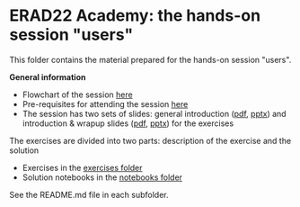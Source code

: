 # ERAD22 Academy: the hands-on session "users"

This folder contains the material prepared for the hands-on session "users".

**General information**

  * Flowchart of the session [here](https://github.com/pySTEPS/ERAD-nowcasting-course-2022/blob/main/hands-on-session-users/session_overview.pdf)
  * Pre-requisites for attending the session [here](https://github.com/pySTEPS/ERAD-nowcasting-course-2022/blob/hands-on-users/hands-on-session-users/prerequisites.md)
  * The session has two sets of slides: general introduction ([pdf](https://github.com/pySTEPS/ERAD-nowcasting-course-2022/tree/main/hands-on-session-users/slides/introduction.pdf), [pptx](https://github.com/pySTEPS/ERAD-nowcasting-course-2022/tree/main/hands-on-session-users/slides/introduction.pptx)) and introduction & wrapup slides ([pdf](https://github.com/pySTEPS/ERAD-nowcasting-course-2022/tree/main/hands-on-session-users/slides/exercises.pdf), [pptx](https://github.com/pySTEPS/ERAD-nowcasting-course-2022/tree/main/hands-on-session-users/slides/exercises.pptx)) for the exercises

The exercises are divided into two parts: description of the exercise and the solution

  * Exercises in the [exercises folder](https://github.com/pySTEPS/ERAD-nowcasting-course-2022/tree/main/hands-on-session-users/exercises)
  * Solution notebooks in the [notebooks folder](https://github.com/pySTEPS/ERAD-nowcasting-course-2022/tree/main/hands-on-session-users/notebooks)

See the README.md file in each subfolder.
